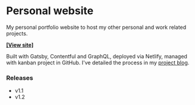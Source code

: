 # Personal website

My personal portfolio website to host my other personal and work related projects.

**[[View site]](https://aronhd.com)**

Built with Gatsby, Contentful and GraphQL, deployed via Netlify, managed with kanban project in GitHub. I've detailed the process in my [project blog](https://aronhd.com/projects/personal-website).

### Releases

- v1.1
- v1.2
